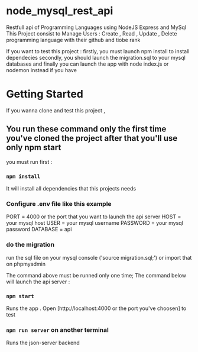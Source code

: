 # node_mysql_rest_api
Restfull api of Programming Languages using NodeJS Express and MySql
This Project consist to Manage Users : Create , Read , Update , Delete programming language with their github and tiobe rank

If you want to test this project :
firstly, you must launch npm install to install dependecies
secondly, you should launch the migration.sql to your mysql databases
and finally you can launch the app with node index.js or nodemon instead if you have

# Getting Started
If you wanna clone and test this project , 

## You run these command only the first time you've cloned the project after that you'll use only npm start

you must run first :

### `npm install`
It will install all dependencies that this projects needs

### Configure .env file like this example
PORT = 4000 or the port that you want to launch the api server
HOST = your mysql host
USER = your mysql username
PASSWORD = your mysql password
DATABASE = api

### do the migration
run the sql file on your mysql console ('source migration.sql;')  or import that on phpmyadmin


The command above must be runned only one time;
The command below will launch the api server :

### `npm start`

Runs the app .
Open [http://localhost:4000 or the port you've choosen] to test

### `npm run server` on another terminal
Runs the json-server backend

